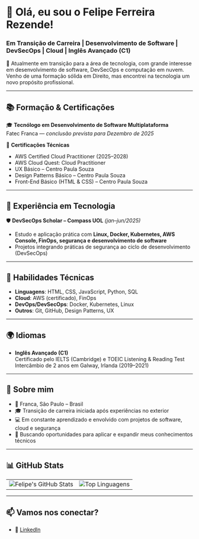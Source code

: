 # 👋 Olá, eu sou o Felipe Ferreira Rezende!  
### Em Transição de Carreira | Desenvolvimento de Software | DevSecOps | Cloud | Inglês Avançado (C1)

🎯 Atualmente em transição para a área de tecnologia, com grande interesse em desenvolvimento de software, DevSecOps e computação em nuvem. Venho de uma formação sólida em Direito, mas encontrei na tecnologia um novo propósito profissional.

---

## 📚 Formação & Certificações

🎓 **Tecnólogo em Desenvolvimento de Software Multiplataforma**  
Fatec Franca — *conclusão prevista para Dezembro de 2025*

🧠 **Certificações Técnicas**  
- AWS Certified Cloud Practitioner (2025–2028)  
- AWS Cloud Quest: Cloud Practitioner  
- UX Básico – Centro Paula Souza  
- Design Patterns Básico – Centro Paula Souza  
- Front-End Básico (HTML & CSS) – Centro Paula Souza  

---

## 💼 Experiência em Tecnologia

🛡️ **DevSecOps Scholar – Compass UOL** *(jan–jun/2025)*  
- Estudo e aplicação prática com **Linux, Docker, Kubernetes, AWS Console, FinOps, segurança e desenvolvimento de software**  
- Projetos integrando práticas de segurança ao ciclo de desenvolvimento (DevSecOps)

---

## 🔧 Habilidades Técnicas

- **Linguagens**: HTML, CSS, JavaScript, Python, SQL  
- **Cloud**: AWS (certificado), FinOps  
- **DevOps/DevSecOps**: Docker, Kubernetes, Linux  
- **Outros**: Git, GitHub, Design Patterns, UX

---

## 🌍 Idiomas

- **Inglês Avançado (C1)**  
  Certificado pelo IELTS (Cambridge) e TOEIC Listening & Reading Test  
  Intercâmbio de 2 anos em Galway, Irlanda (2019–2021)

---

## 📌 Sobre mim

- 📍 Franca, São Paulo – Brasil  
- 🎓 Transição de carreira iniciada após experiências no exterior  
- 💻 Em constante aprendizado e envolvido com projetos de software, cloud e segurança  
- 🔎 Buscando oportunidades para aplicar e expandir meus conhecimentos técnicos

---

## 📊 GitHub Stats

<table>
  <tr>
    <td>
      <img src="https://github-readme-stats.vercel.app/api?username=FelipeGalway&show_icons=true&theme=default" alt="Felipe's GitHub Stats"/>
    </td>
    <td>
      <img src="https://github-readme-stats.vercel.app/api/top-langs/?username=FelipeGalway&layout=compact&langs_count=6&theme=default" alt="Top Linguagens"/>
    </td>
  </tr>
</table>

---

## 📫 Vamos nos conectar?

- 🔗 [LinkedIn](https://www.linkedin.com/in/seu-link-aqui)  




